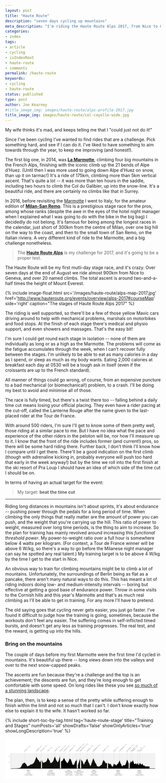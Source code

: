 ```yaml
---
layout: post
title: "Haute Route"
description: "seven days cycling up mountains"
meta_description: "I'm riding the Haute Route Alps 2017, from Nice to Geneva through the mountains. This describes what it is and how much it's going to hurt."
categories:
- index
tags:
- article
- cycling
- isIndexRoot
- haute-route
- comments
permalink: /haute-route
keywords:
- cycling
- haute-route
status: published
type: post
author: Joe Kearney
#title_image_img: images/haute-route/alps-profile-2017.jpg
title_image_img: images/haute-route/col-cayolle-wide.jpg
---
```


[hra-2017]: http://www.hauteroute.org/events/overview/alps-2017
[too-many-pretty]: /posts/too-many-pretty
[marmotte-2014]: https://www.strava.com/activities/162776013
[marmotte-2016]: https://www.strava.com/activities/627740014
[msr-2016]: https://www.strava.com/activities/599634295

My wife thinks it's mad, and keeps telling me that I "could just not do it!"

Since I've been cycling I've wanted to find rides that are a challenge. Pick something hard, and see if I can do it. I've liked to have something to aim towards through the year, to keep me improving (and honest!).

The first big one, in 2014, was [**La Marmotte**][marmotte-2014], climbing four big mountains in the French Alps, finishing with the iconic climb up the 21 bends of Alpe d'Huez. (Until then I was more used to going down Alpe d'Huez on snow, than up it on tarmac!) It's a ride of 175km, climbing more than 5km vertical ascent. That's quite a lot -- it was more than ten hours in the saddle, including two hours to climb the Col du Galibier, up into the snow-line. It's a beautiful ride, and there are certainly no climbs like that in Surrey.

In 2016, before revisiting the [Marmotte][marmotte-2014] I went to Italy, for the amateur edition of [**Milan-San Remo**][msr-2016]. This is a prestigious stage race for the pros, among whose ranks (despite the awe in the eyes of the hotel night manager when I explained what I was going to do with the bike in the big bag) I decidedly do not belong. It's famous for being among the longest races in the calendar, just short of 300km from the centre of Milan, over one big hill on the way to the coast, and then to the small town of San Remo, on the Italian riviera. A very different kind of ride to the Marmotte, and a big challenge nonetheless.

> The [**Haute Route Alps**][hra-2017] is my challenge for 2017, and it's going to be a proper test.

The Haute Route will be my first mutli-day stage race, and it's crazy. Over seven days at the end of August we ride almost 900km from Nice to Geneva, and over 20 named climbs. The total ascent is around two-and-a-half times the height of Mount Everest.

{% include image-float.html src='/images/haute-route/alps-map-2017.jpg' href='http://www.hauteroute.org/events/overview/alps-2017#courseMap' side='right' caption="The stages of Haute Route Alps 2017" %}

The riding is well supported, so there'll be a few of those yellow Mavic cars driving around to help with mechanical problems, marshals on motorbikes and food stops. At the finish of each stage there's medical and physio support, and even showers and massages. That's the easy bit!

I'm sure I could get round each stage in isolation -- none of them are individually as long or as a high as the Marmotte. The problems will come as the fatigue accumulates through the week, when I can't recover fully between the stages. I'm unlikely to be able to eat as many calories in a day as I spend, or sleep as much as my body wants. Eating 2,000 calories at breakfast each day at 0530 will be a tough ask in itself (even if the croissants are up to the French standard).

All manner of things could go wrong, of course, from an expensive puncture to a bad mechanical (or biomechanical!) problem, to a crash. I'll be doing my best to avoid and minimise all of those.

The race is fully timed, but there's a twist there too -- falling behind a daily time cut means losing your official placing. They even have a rider pacing at the cut-off, called the Lanterne Rouge after the name given to the last-placed rider at the Tour de France.

With around 500 riders, I'm sure I'll get to know some of them pretty well, those riding at a similar pace to me. But I have no idea what the pace and experience of the other riders in the peloton will be, nor how I'll measure up to it. I know that the front of the ride includes former (and current!) pros, so there will be some hard riding there. Further back, I don't think I'll know how I compare until I get there. There'll be a good indication on the first climb (though with adrenaline kicking in, probably everyone will push too hard that early in the week anyway!) but by the time we roll into the first finish at the ski resort of Pra Loup I should have an idea of which side of the time cut I should be on.

In terms of having an actual target for the event:

> My target: **beat the time cut**

***

Riding long distances in mountains isn't about sprints, it's about endurance -- pushing power through the pedals for a long period of time. When climbing the only things that really matter are the amount of power you can push, and the weight that you're carrying up the hill. This ratio of power to weight, measured over long time periods, is the thing to aim to increase. So the plan for training has mainly revolved around increasing this _functional threshold power_. My power-to-weight ratio over a full hour is somewhere below 4 watts per kilogram. (For context, a Tour de France winner will be above 6 W/kg, so there's a way to go before the Milanese night manager can say he spotted any real talent.) My training target is to be above 4 W/kg by the time I get to the start in Nice.

An obvious way to train for climbing mountains might be to climb a lot of mountains. Unfortunately, the surroundings of Berlin being as flat as a pancake, there aren't many natural ways to do this. This has meant a lot of riding indoors doing low- and medium-intensity intervals -- boring but effective at getting a good base of endurance power. Throw in some visits to the Cornish hills and this year's Marmotte and that's as much real climbing as I'll be able to get in training. For any more I'll have to pretend.

The old saying goes that cycling never gets easier, you just go faster. I've found it difficult to judge how the training is going, sometimes, because the workouts don't feel any easier. The suffering comes in self-inflicted timed bursts, and doesn't get any less as training progresses. The real test, and the reward, is getting up into the hills.

### Bring on the mountains

The couple of days before my first Marmotte were the first time I'd cycled in mountains. It's beautiful up there -- long views down into the valleys and over to the next snow-capped peaks.

The ascents are fun because they're a challenge and the top is an achievement; the descents are fun, and they're long enough to get comfortable with some speed. On long rides like these you see [so much of a stunning landscape][too-many-pretty].

The plan, then, is to keep a sense of the pretty while suffering enough to finish within the limit and not so much that I can't. I don't know exactly how else to explain it to the wife. It hasn't worked so far.

{% include short-toc-by-tag.html tag='haute-route-stage' title="Training and Stages" numPosts='all' showDrafts='false' showOnlyArticles='true' showLongDescription='true' %}

<img src="images/haute-route/alps-profile-2017.jpg" alt="" title="">

